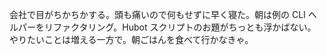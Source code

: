 会社で目がちかちかする。頭も痛いので何もせずに早く寝た。朝は例の CLI ヘルパーをリファクタリング。Hubot スクリプトのお題がちっとも浮かばない。やりたいことは増える一方で。朝ごはんを食べて行かなきゃ。

